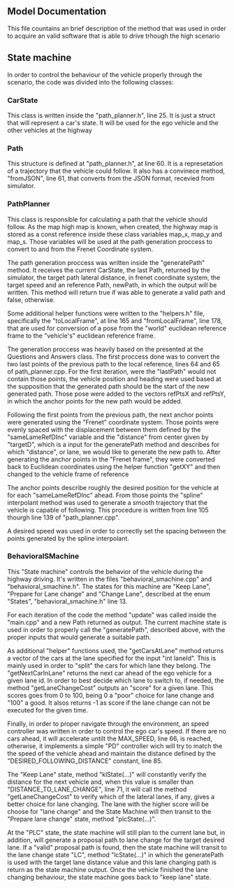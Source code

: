 ## Model Documentation

This file countains an brief description of the method that was used in order to acquire an valid software that is able to drive trhough the high scenario

## State machine

In order to control the behaviour of the vehicle properly through the scenario, the code was divided into the following classes:

### CarState

This class is written inside the "path_planner.h", line 25. It is just a struct that will represent a car's state. It will be used for the ego vehicle and the other vehicles at the highway

### Path

This structure is defined at "path_planner.h", at line 60. It is a represetation of a trajectory that the vehicle could follow. It also has a convinece method, "fromJSON", line 61, that converts from the JSON format, recevied from simulator. 

###  PathPlanner

This class is responsible for calculating a path that the vehicle should follow. As the map high map is known, when created, the highway map is stored as a const reference inside these class variables map_x, map_y and map_s. Those variables will be used at the path generation proccess to convert to and from the Frenet Coordinate system. 

The path generation proccess was written inside the "generatePath" method. It receives the current CarState, the last Path, returned by the simulator, the target path lateral distance, in frenet coordinate system, the target speed and an reference Path, newPath, in which the output will be written. This method will return true if was able to generate a valid path and false, otherwise.

Some additional helper functions were written to the "helpers.h" file, specifically the "toLocalFrame", at line 165 and "fromLocalFrame", line 178, that are used for conversion of a pose from the "world" euclidean reference frame to the "vehicle's" euclidean reference frame. 

The generation proccess was heavily based on the presented at the Questions and Answers class. The first proccess done was to convert the two last points of the previous path to the local reference, lines 64 and 65 of path_planner.cpp. For the first iteration, were the "lastPath" would not contain those points, the vehicle position and heading were used based at the supposition that the generated path should be the start of the new generated path. Those pose were added to the vectors refPtsX and refPtsY, in which the anchor points for the new path would be added. 

Following the first points from the previous path, the next anchor points were generated using the "Frenet" coordinate system. Those points were evenly spaced with the displacement between them defined by the "sameLameRefDInc" variable and the "distance" from center given by "targetD", which is a input for the generatePath method and describes for which "distance", or lane, we would like to generate the new path to. After generating the anchor points in the "Frenet frame", they were converted back to Euclidean coordinates using the helper function "getXY" and then changed to the vehicle frame of reference

The anchor points describe roughly the desired position for the vehicle at for each "sameLameRefDInc" ahead. From those points the "spline" interpolant method was used to generate a smooth trajectory that the vehicle is capable of following. This procedure is written from line 105 thourgh line 139 of "path_planner.cpp".

A desired speed was used in order to correctly set the spacing between the points generated by the spline interpolant.


### BehavioralSMachine

This "State machine" controls the behavior of the vehicle during the highway driving. It's written in the files "behavioral_smachine.cpp" and "behavioral_smachine.h". The states for this machine are "Keep Lane", "Prepare for Lane change" and "Change Lane", described at the enum "States", "behavioral_smachine.h" line 13.

For each iteration of the code the method "update" was called inside the "main.cpp" and a new Path returned as output. The current machine state is used in order to properly call the "generatePath", described above, with the proper inputs that would generate a suitable path. 

As additional "helper" functions used, the "getCarsAtLane" method returns a vector of the cars at the lane specified for the input "int laneId". This is mainly used in order to "split" the cars for which lane they belong. The "getNextCarInLane" returns the next car ahead of the ego vehicle for a given lane id. In order to best decide which lane to switch to, if needed, the method "getLaneChangeCost" outputs an "score" for a given lane. This scores goes from 0 to 100, being 0 a "poor" choice for lane change and "100" a good. It alsos returns -1 as score if the lane change can not be executed for the given time. 

Finally, in order to proper navigate through the environment, an speed controller was written in order to control the ego car's speed. If there are no cars ahead, it will accelerate untilt the MAX_SPEED, line 66, is reached, otherwise, it implements a simple "PD" controller wich will try to match the the speed of the vehicle ahead and maintain the distance defined by the "DESIRED_FOLLOWING_DISTANCE" constant, line 85.

The "Keep Lane" state, method "klState(...)" will constantly verify the distance for the next vehicle and, when this value is smaller than "DISTANCE_TO_LANE_CHANGE", line 71, it will call the method "getLaneChangeCost" to verify which of the lateral lanes, if any, gives a better choice for lane changing. The lane with the higher score will be choose for "lane change" and the State Machine will then transit 
to the "Prepare lane change" state, method "plcState(...)". 

At the "PLC" state, the state machine will still plan to the current lane but, in addition, will generate a proposal path to lane change for the target desired lane. If a "valid" proposal path is found, then the state machine will transit to the lane change state "LC", method "lcState(...)" in which the generatePath is used with the target lane distance value and this lane changing path is return as the state machine output. Once the vehicle finished the lane changing behaviour, the state machine goes back to "keep lane" state. 




